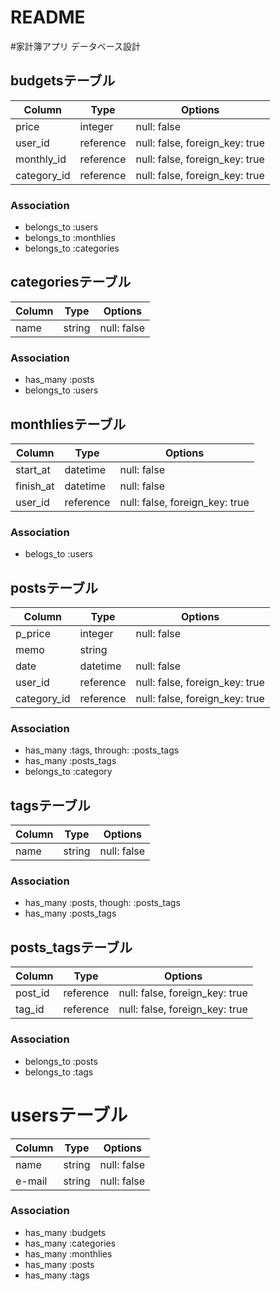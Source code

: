 # README

#家計簿アプリ データベース設計

## budgetsテーブル
|Column|Type|Options|
|------|----|-------|
|price|integer|null: false|
|user_id|reference|null: false, foreign_key: true|
|monthly_id|reference|null: false, foreign_key: true|
|category_id|reference|null: false, foreign_key: true|
### Association
- belongs_to :users
- belongs_to :monthlies
- belongs_to :categories


## categoriesテーブル
|Column|Type|Options|
|------|----|-------|
|name|string|null: false|
### Association
- has_many :posts
- belongs_to :users


## monthliesテーブル
|Column|Type|Options|
|------|----|-------|
|start_at|datetime|null: false|
|finish_at|datetime|null: false|
|user_id|reference|null: false, foreign_key: true|
### Association
- belogs_to :users


## postsテーブル
|Column|Type|Options|
|------|----|-------|
|p_price|integer|null: false|
|memo|string||
|date|datetime|null: false|
|user_id|reference|null: false, foreign_key: true|
|category_id|reference|null: false, foreign_key: true|
### Association
- has_many :tags, through: :posts_tags
- has_many :posts_tags
- belongs_to :category


## tagsテーブル
|Column|Type|Options|
|------|----|-------|
|name|string|null: false|
### Association
- has_many :posts, though: :posts_tags
- has_many :posts_tags


## posts_tagsテーブル
|Column|Type|Options|
|------|----|-------|
|post_id|reference|null: false, foreign_key: true|
|tag_id|reference|null: false, foreign_key: true|
### Association
- belongs_to :posts
- belongs_to :tags

# usersテーブル
|Column|Type|Options|
|------|----|-------|
|name|string|null: false|
|e-mail|string|null: false|
### Association
- has_many :budgets
- has_many :categories
- has_many :monthlies
- has_many :posts
- has_many :tags









